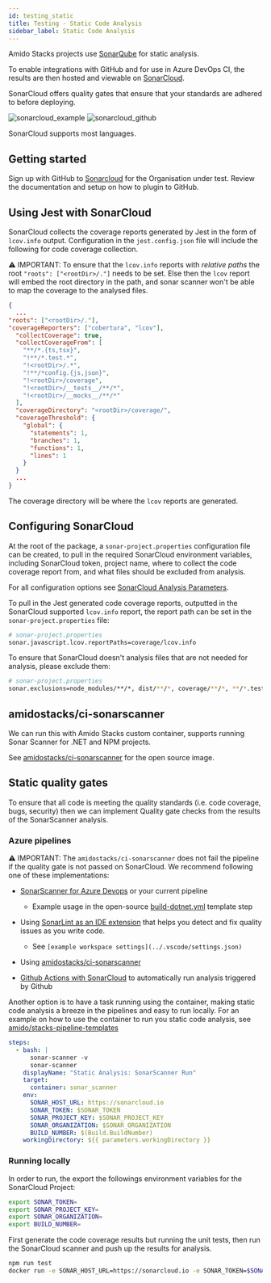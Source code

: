 ```yaml
---
id: testing_static
title: Testing - Static Code Analysis
sidebar_label: Static Code Analysis
---
```


Amido Stacks projects use [SonarQube](https://docs.sonarqube.org/) for static analysis. 

To enable integrations with GitHub and for use in Azure DevOps CI, the results are then hosted and viewable on [SonarCloud](https://sonarcloud.io/).

SonarCloud offers quality gates that ensure that your standards are adhered to before deploying.

 ![sonarcloud_example](https://amidostacksassets.blob.core.windows.net/docs/assets/sonarcloud_overview.png)
 ![sonarcloud_github](https://amidostacksassets.blob.core.windows.net/docs/assets/sonarcloud_github.png)

SonarCloud supports most languages.

## Getting started

Sign up with GitHub to [Sonarcloud](https://sonarcloud.io) for the Organisation under test. Review the documentation and setup on how to plugin to GitHub.

## Using Jest with SonarCloud

SonarCloud collects the coverage reports generated by Jest in the form of `lcov.info` output. Configuration in the `jest.config.json` file will include the following for code coverage collection.

⚠️ IMPORTANT: To ensure that the `lcov.info` reports with _relative paths_ the root  `"roots": ["<rootDir>/."]` needs to be set. Else then the `lcov` report will embed the root directory in the path, and sonar scanner won't be able to map the coverage to the analysed files.

```json
{
  ...
"roots": ["<rootDir>/."],
"coverageReporters": ["cobertura", "lcov"],
  "collectCoverage": true,
  "collectCoverageFrom": [
    "**/*.{ts,tsx}",
    "!**/*.test.*",
    "!<rootDir>/.*",
    "!**/*config.{js,json}",
    "!<rootDir>/coverage",
    "!<rootDir>/__tests__/**/*",
    "!<rootDir>/__mocks__/**/*"
  ],
  "coverageDirectory": "<rootDir>/coverage/",
  "coverageThreshold": {
    "global": {
      "statements": 1,
      "branches": 1,
      "functions": 1,
      "lines": 1
    }
  }
  ...
}
```

The coverage directory will be where the `lcov` reports are generated.

## Configuring SonarCloud

At the root of the package, a `sonar-project.properties` configuration file can be created, to pull in the required SonarCloud environment variables, including SonarCloud token, project name, where to collect the code coverage report from, and what files should be excluded from analysis.

For all configuration options see [SonarCloud Analysis Parameters](https://sonarcloud.io/documentation/analysis/analysis-parameters/).

To pull in the Jest generated code coverage reports, outputted in the SonarCloud supported `lcov.info` report, the report path can be set in the `sonar-project.properties` file:

```bash
# sonar-project.properties
sonar.javascript.lcov.reportPaths=coverage/lcov.info
```

To ensure that SonarCloud doesn't analysis files that are not needed for analysis, please exclude them:

```bash
# sonar-project.properties
sonar.exclusions=node_modules/**/*, dist/**/*, coverage/**/*, **/*.test.*, *.config.{js,json}, __tests__/**/*, __mocks__/**/*, ./.*, *.xml, **/*.d.*, **/*.js
```

## amidostacks/ci-sonarscanner

We can run this with Amido Stacks custom container, supports running Sonar Scanner for .NET and NPM projects.

See [amidostacks/ci-sonarscanner](https://hub.docker.com/repository/docker/amidostacks/ci-sonarscanner) for the open source image.

## Static quality gates

To ensure that all code is meeting the quality standards (i.e. code coverage, bugs, security) then we can implement Quality gate checks from the results of the SonarScanner analysis.

### Azure pipelines

⚠️ IMPORTANT: The `amidostacks/ci-sonarscanner` does not fail the pipeline if the quality gate is not passed on SonarCloud. We recommend following one of these implementations:

* [SonarScanner for Azure Devops](https://docs.sonarqube.org/latest/analysis/scan/sonarscanner-for-azure-devops/) or your current pipeline
    * Example usage in the open-source [build-dotnet.yml](https://github.com/amido/stacks-pipeline-templates/blob/831c46811abfeff30833ccb003305692cb7ad2af/azDevOps/azure/templates/jobs/build-dotnet.yml) template step

* Using [SonarLint as an IDE extension](https://www.sonarlint.org) that helps you detect and fix quality issues as you write code.
    * See `[example workspace settings](../.vscode/settings.json)`

* Using [amidostacks/ci-sonarscanner](https://hub.docker.com/repository/docker/amidostacks/ci-sonarscanner)
* [Github Actions with SonarCloud](https://github.com/SonarSource/sonarcloud-github-action) to automatically run analysis triggered by Github

Another option is to have a task running using the container, making static code analysis a breeze in the pipelines and easy to run locally. For an example on how to use the container to run you static code analysis, see [amido/stacks-pipeline-templates](https://github.com/amido/stacks-pipeline-templates/blob/feature/cycle2/azDevOps/azure/templates/v2/steps/test-static-code-sonar.yml)

```yaml
steps:
  - bash: |
      sonar-scanner -v
      sonar-scanner
    displayName: "Static Analysis: SonarScanner Run"
    target:
      container: sonar_scanner
    env:
      SONAR_HOST_URL: https://sonarcloud.io
      SONAR_TOKEN: $SONAR_TOKEN
      SONAR_PROJECT_KEY: $SONAR_PROJECT_KEY
      SONAR_ORGANIZATION: $SONAR_ORGANIZATION
      BUILD_NUMBER: $(Build.BuildNumber)
    workingDirectory: ${{ parameters.workingDirectory }}
```

### Running locally

In order to run, the export the followings environment variables for the
SonarCloud Project:

```bash
export SONAR_TOKEN=
export SONAR_PROJECT_KEY=
export SONAR_ORGANIZATION=
export BUILD_NUMBER=
```

First generate the code coverage results but running the unit tests, then run the SonarCloud scanner and
push up the results for analysis.

```bash
npm run test
docker run -e SONAR_HOST_URL=https://sonarcloud.io -e SONAR_TOKEN=$SONAR_TOKEN -e SONAR_PROJECT_KEY=$SONAR_PROJECT_KEY -e SONAR_ORGANIZATION=$SONAR_ORGANIZATION -e BUILD_NUMBER=1.2.3 -v $(pwd):/usr/src --rm -it amidostacks/ci-sonarscanner /bin/bash -c 'cd /usr/src && sonar-scanner'
```
